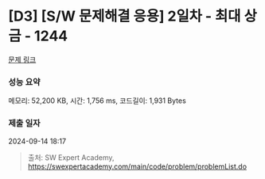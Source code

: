 # [D3] [S/W 문제해결 응용] 2일차 - 최대 상금 - 1244 

[문제 링크](https://swexpertacademy.com/main/code/problem/problemDetail.do?contestProbId=AV15Khn6AN0CFAYD) 

### 성능 요약

메모리: 52,200 KB, 시간: 1,756 ms, 코드길이: 1,931 Bytes

### 제출 일자

2024-09-14 18:17



> 출처: SW Expert Academy, https://swexpertacademy.com/main/code/problem/problemList.do